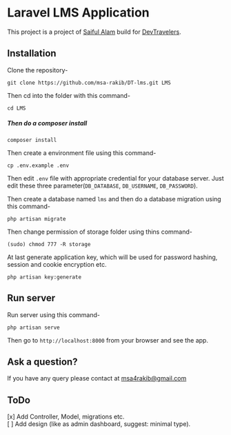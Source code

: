# Laravel LMS Application

This project is a project of [Saiful Alam](https://github.com/msa-rakib) build for [DevTravelers](https://www.facebook.com/groups/DevTravelers/).

## Installation

Clone the repository-
```
git clone https://github.com/msa-rakib/DT-lms.git LMS
```

Then cd into the folder with this command-
```
cd LMS
```

##### Then do a composer install
```
composer install
```

Then create a environment file using this command-
```
cp .env.example .env
```

Then edit `.env` file with appropriate credential for your database server. 
Just edit these three parameter(`DB_DATABASE`, `DB_USERNAME`, `DB_PASSWORD`).

Then create a database named `lms` and then do a database migration using this command-
```
php artisan migrate
```

Then change permission of storage folder using thins command-
```
(sudo) chmod 777 -R storage
```

At last generate application key, which will be used for password hashing, session and cookie encryption etc.
```
php artisan key:generate
```

## Run server

Run server using this command-
```
php artisan serve
```

Then go to `http://localhost:8000` from your browser and see the app.

## Ask a question?

If you have any query please contact at msa4rakib@gmail.com


## ToDo

[x] Add Controller, Model, migrations etc.  
[ ] Add design (like as admin dashboard, suggest: minimal type).